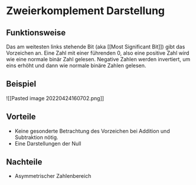 # Zweierkomplement Darstellung

## Funktionsweise

Das am weitesten links stehende Bit (aka [[Most Significant Bit]]) gibt das Vorzeichen an. Eine Zahl mit einer führenden $0$, also eine positive Zahl wird wie eine normale binär Zahl gelesen. Negative Zahlen werden invertiert, um eins erhöht und dann wie normale binäre Zahlen gelesen.

## Beispiel

![[Pasted image 20220424160702.png]]

## Vorteile

- Keine gesonderte Betrachtung des Vorzeichen bei Addition und Subtraktion nötig.
- Eine Darstellungen der Null

## Nachteile

- Asymmetrischer Zahlenbereich
